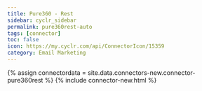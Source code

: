 ```yaml
---
title: Pure360 - Rest
sidebar: cyclr_sidebar
permalink: pure360rest-auto
tags: [connector]
toc: false
icon: https://my.cyclr.com/api/ConnectorIcon/15359
category: Email Marketing
---
```

{% assign connectordata = site.data.connectors-new.connector-pure360rest %}
{% include connector-new.html %}	